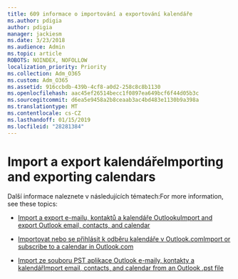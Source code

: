 ```yaml
---
title: 609 informace o importování a exportování kalendáře
ms.author: pdigia
author: pdigia
manager: jackiesm
ms.date: 3/23/2018
ms.audience: Admin
ms.topic: article
ROBOTS: NOINDEX, NOFOLLOW
localization_priority: Priority
ms.collection: Adm_O365
ms.custom: Adm_O365
ms.assetid: 916ccbdb-439b-4cf8-a0d2-258c8c8b1130
ms.openlocfilehash: aac45ef26514becc1f0897ea649bcf6f44d05b3c
ms.sourcegitcommit: d6ea5e9458a2b8ceaab3ac4bd483e1130b9a398a
ms.translationtype: MT
ms.contentlocale: cs-CZ
ms.lasthandoff: 01/15/2019
ms.locfileid: "28281384"
---
```

# <a name="importing-and-exporting-calendars"></a><span data-ttu-id="40f1c-102">Import a export kalendáře</span><span class="sxs-lookup"><span data-stu-id="40f1c-102">Importing and exporting calendars</span></span>

<span data-ttu-id="40f1c-103">Další informace naleznete v následujících tématech:</span><span class="sxs-lookup"><span data-stu-id="40f1c-103">For more information, see these topics:</span></span>
  
- [<span data-ttu-id="40f1c-104">Import a export e-mailu, kontaktů a kalendáře Outlooku</span><span class="sxs-lookup"><span data-stu-id="40f1c-104">Import and export Outlook email, contacts, and calendar</span></span>](https://support.office.com/article/92577192-3881-4502-b79d-c3bbada6c8ef)
    
- [<span data-ttu-id="40f1c-105">Importovat nebo se přihlásit k odběru kalendáře v Outlook.com</span><span class="sxs-lookup"><span data-stu-id="40f1c-105">Import or subscribe to a calendar in Outlook.com</span></span>](https://support.office.com/article/cff1429c-5af6-41ec-a5b4-74f2c278e98c)
    
- [<span data-ttu-id="40f1c-106">Import ze souboru PST aplikace Outlook e-maily, kontakty a kalendář</span><span class="sxs-lookup"><span data-stu-id="40f1c-106">Import email, contacts, and calendar from an Outlook .pst file</span></span>](https://support.office.com/article/431a8e9a-f99f-4d5f-ae48-ded54b3440ac)
    


